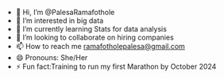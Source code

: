 - 👋 Hi, I’m @PalesaRamafothole
- 👀 I’m interested in big data
- 🌱 I’m currently learning Stats for data analysis
- 💞️ I’m looking to collaborate on hiring companies
- 📫 How to reach me ramafotholepalesa@gmail.com
- 😄 Pronouns: She/Her
- ⚡ Fun fact:Training to run my first Marathon by October 2024

<!---
PalesaRamafothole/PalesaRamafothole is a ✨ special ✨ repository because its `README.md` (this file) appears on your GitHub profile.
You can click the Preview link to take a look at your changes.
--->
